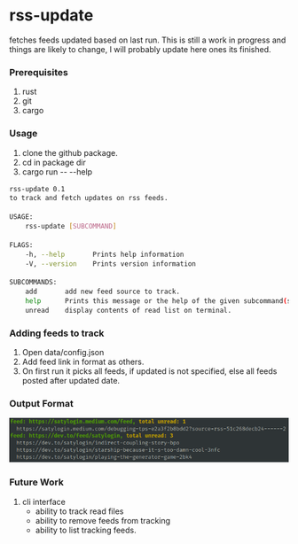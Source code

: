 # rss-update

fetches feeds updated based on last run. This is still a work in progress and things are likely to
change, I will probably update here ones its finished.

### Prerequisites
1. rust
2. git
3. cargo

### Usage
1. clone the github package.
2. cd in package dir
3. cargo run -- --help
```bash
rss-update 0.1
to track and fetch updates on rss feeds.

USAGE:
    rss-update [SUBCOMMAND]

FLAGS:
    -h, --help       Prints help information
    -V, --version    Prints version information

SUBCOMMANDS:
    add       add new feed source to track.
    help      Prints this message or the help of the given subcommand(s)
    unread    display contents of read list on terminal.
```

### Adding feeds to track
1. Open data/config.json
2. Add feed link in format as others.
3. On first run it picks all feeds, if updated is not specified, else all feeds posted after updated
   date.

### Output Format
![output.png](images/output.png)

### Future Work
1. cli interface
    * ability to track read files
    * ability to remove feeds from tracking
    * ability to list tracking feeds.
